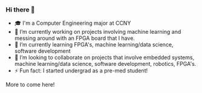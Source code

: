 ### Hi there 👋

- 🎓 I'm a Computer Engineering major at CCNY
- 🔭 I’m currently working on projects involving machine learning and messing around with an FPGA board that I have.
- 🌱 I’m currently learning FPGA's, machine learning/data science, software development
- 👯 I’m looking to collaborate on projects that involve embedded systems, machine learning/data science, software development, robotics, FPGA's.
- ⚡ Fun fact: I started undergrad as a pre-med student!


More to come here!
